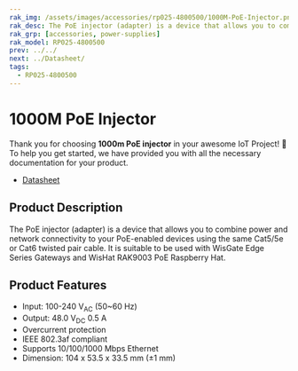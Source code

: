 ```yaml
---
rak_img: /assets/images/accessories/rp025-4800500/1000M-PoE-Injector.png
rak_desc: The PoE injector (adapter) is a device that allows you to combine power and network connectivity to your PoE-enabled devices using the same Cat5/5e or Cat6 twisted pair cable. 
rak_grp: [accessories, power-supplies]
rak_model: RP025-4800500 
prev: ../../
next: ../Datasheet/
tags:
  - RP025-4800500
---
```


# 1000M PoE Injector

Thank you for choosing **1000m PoE injector** in your awesome IoT Project! 🎉 To help you get started, we have provided you with all the necessary documentation for your product.

* [Datasheet](../Datasheet/)

## Product Description

The PoE injector (adapter) is a device that allows you to combine power and network connectivity to your PoE-enabled devices using the same Cat5/5e or Cat6 twisted pair cable. It is suitable to be used with WisGate Edge Series Gateways and WisHat RAK9003 PoE Raspberry Hat.

## Product Features

- Input: 100-240&nbsp;V<sub>AC</sub> (50~60&nbsp;Hz)
- Output: 48.0&nbsp;V<sub>DC</sub> 0.5&nbsp;A 
- Overcurrent protection
- IEEE 802.3af compliant 
- Supports 10/100/1000&nbsp;Mbps Ethernet
- Dimension: 104 x 53.5 x 33.5&nbsp;mm (±1&nbsp;mm)

